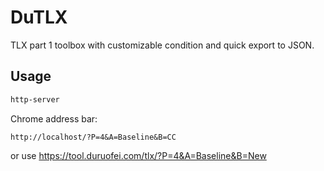 # DuTLX

TLX part 1 toolbox with customizable condition and quick export to JSON.

## Usage

```sh
http-server
```

Chrome address bar:

```url
http://localhost/?P=4&A=Baseline&B=CC
```

or use <https://tool.duruofei.com/tlx/?P=4&A=Baseline&B=New>
